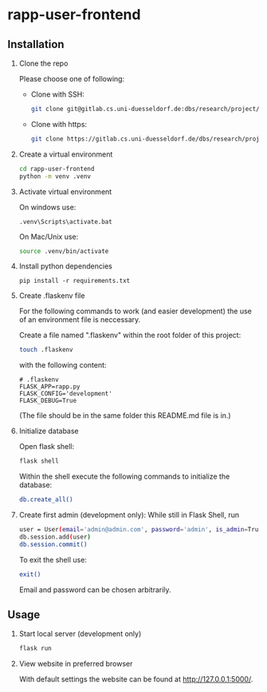 # rapp-user-frontend

## Installation
1. Clone the repo

    Please choose one of following:

    - Clone with SSH:
        ```bash
        git clone git@gitlab.cs.uni-duesseldorf.de:dbs/research/project/rapp/rapp-user-frontend.git
        ```

    - Clone with https:
        ```bash
        git clone https://gitlab.cs.uni-duesseldorf.de/dbs/research/project/rapp/rapp-user-frontend.git
        ```
2. Create a virtual environment
    ```bash
    cd rapp-user-frontend
    python -m venv .venv
    ```
3. Activate virtual environment

    On windows use:
    ```
    .venv\Scripts\activate.bat
    ```

    On Mac/Unix use:
    ```bash
    source .venv/bin/activate
    ```
4. Install python dependencies
    ```
    pip install -r requirements.txt
    ```
5. Create .flaskenv file
    
    For the following commands to work (and easier development) the use of an environment file is neccessary. 

    Create a file named ".flaskenv" within the root folder of this project:
    ```bash
    touch .flaskenv
    ```
    with the following content:
    ```
    # .flaskenv
    FLASK_APP=rapp.py
    FLASK_CONFIG='development'
    FLASK_DEBUG=True
    ```
    (The file should be in the same folder this README.md file is in.)
    
6. Initialize database

    Open flask shell:
    ```bash
    flask shell
    ```

    Within the shell execute the following commands to initialize the database:
    ```bash
    db.create_all()
    ```

7. Create first admin (development only):
    While still in Flask Shell, run

    ```bash
    user = User(email='admin@admin.com', password='admin', is_admin=True)
    db.session.add(user)
    db.session.commit()
    ```

    To exit the shell use:
    ```bash
    exit()
    ```

    Email and password can be chosen arbitrarily.

## Usage
1. Start local server (development only)

    ```bash
    flask run
    ```
2. View website in preferred browser

    With default settings the website can be found at http://127.0.0.1:5000/.
